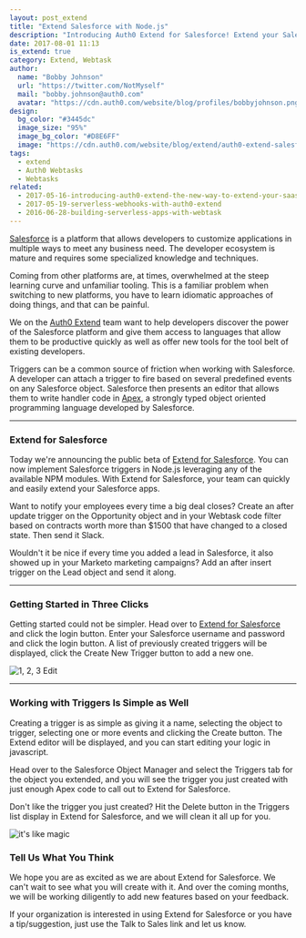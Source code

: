 ```yaml
---
layout: post_extend
title: "Extend Salesforce with Node.js"
description: "Introducing Auth0 Extend for Salesforce! Extend your Salesforce using node.js in just a few clicks."
date: 2017-08-01 11:13
is_extend: true
category: Extend, Webtask
author: 
  name: "Bobby Johnson"
  url: "https://twitter.com/NotMyself"
  mail: "bobby.johnson@auth0.com"
  avatar: "https://cdn.auth0.com/website/blog/profiles/bobbyjohnson.png"
design: 
  bg_color: "#3445dc"
  image_size: "95%"
  image_bg_color: "#D8E6FF"
  image: "https://cdn.auth0.com/website/blog/extend/auth0-extend-salesforce-with-node/sfdc_logo.png"
tags: 
  - extend
  - Auth0 Webtasks
  - Webtasks
related:
  - 2017-05-16-introducing-auth0-extend-the-new-way-to-extend-your-saas
  - 2017-05-19-serverless-webhooks-with-auth0-extend
  - 2016-06-28-building-serverless-apps-with-webtask
---
```


[Salesforce](https://www.salesforce.com) is a platform that allows developers to customize applications in multiple ways to meet any business need. The developer ecosystem is mature and requires some specialized knowledge and techniques. 


Coming from other platforms are, at times, overwhelmed at the steep learning curve and unfamiliar tooling. This is a familiar problem when switching to new platforms, you have to learn idiomatic approaches of doing things, and that can be painful. 

We on the [Auth0 Extend](https://www.auth0.com/extend/) team want to help developers discover the power of the Salesforce platform and give them access to languages that allow them to be productive quickly as well as offer new tools for the tool belt of existing developers.

Triggers can be a common source of friction when working with Salesforce. A developer can attach a trigger to fire based on several predefined events on any Salesforce object. Salesforce then presents an editor that allows them to write handler code in [Apex](https://developer.salesforce.com/page/Apex), a strongly typed object oriented programming language developed by Salesforce.

---

### Extend for Salesforce

Today we're announcing the public beta of [Extend for Salesforce](https://auth0.com/extend/salesforce). You can now implement Salesforce triggers in Node.js leveraging any of the available NPM modules. With Extend for Salesforce, your team can quickly and easily extend your Salesforce apps.

Want to notify your employees every time a big deal closes? Create an after update trigger on the Opportunity object and in your Webtask code filter based on contracts worth more than $1500 that have changed to a closed state. Then send it Slack.

Wouldn't it be nice if every time you added a lead in Salesforce, it also showed up in your Marketo marketing campaigns? Add an after insert trigger on the Lead object and send it along.

---

### Getting Started in Three Clicks

Getting started could not be simpler. Head over to [Extend for Salesforce](https://auth0.com/extend/salesforce) and click the login button. Enter your Salesforce username and password and click the login button. A list of previously created triggers will be displayed, click the Create New Trigger button to add a new one.

![1, 2, 3 Edit](https://cdn.auth0.com/website/blog/extend/auth0-extend-salesforce-with-node/extend-sfdc-authenticate2.gif)

--- 

### Working with Triggers Is Simple as Well

Creating a trigger is as simple as giving it a name, selecting the object to trigger, selecting one or more events and clicking the Create button. The Extend editor will be displayed, and you can start editing your logic in javascript.

Head over to the Salesforce Object Manager and select the Triggers tab for the object you extended, and you will see the trigger you just created with just enough Apex code to call out to Extend for Salesforce.

Don't like the trigger you just created? Hit the Delete button in the Triggers list display in Extend for Salesforce, and we will clean it all up for you.

![it's like magic](https://cdn.auth0.com/website/blog/extend/auth0-extend-salesforce-with-node/extend-sfdc-working-with-triggers.gif)

### Tell Us What You Think

We hope you are as excited as we are about Extend for Salesforce. We can't wait to see what you will create with it. And over the coming months, we will be working diligently to add new features based on your feedback.

If your organization is interested in using Extend for Salesforce or you have a tip/suggestion, just use the Talk to Sales link and let us know.
